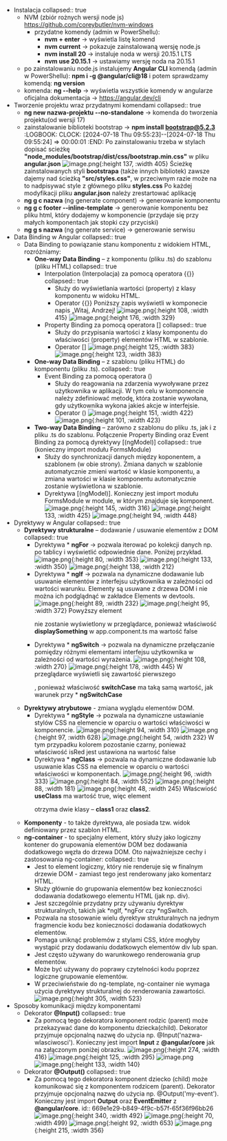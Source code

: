 - Instalacja
  collapsed:: true
	- NVM (zbiór rożnych wersji node js)
	  https://github.com/coreybutler/nvm-windows
		- przydatne komendy (admin w PowerShellu):
			- **nvm + enter** -> wyświetla listę komend
			- **nvm current** -> pokazuje zainstalowaną wersję node.js
			- **nvm install 20** -> instaluje noda w wersji 20.15.1 LTS
			- **nvm use 20.15.1** -> ustawiamy wersję noda na 20.15.1
	- po zainstalowaniu node.js instalujemy **Angular CLI** komendą (admin w PowerShellu):
	  **npm i -g @angular/cli@18** i potem sprawdzamy komendą: **ng version**
	- komenda: **ng --help** -> wyświetla wszystkie komendy w angularze
	  oficjalna dokumentacja -> https://angular.dev/cli
- Tworzenie projektu wraz przydatnymi komendami
  collapsed:: true
	- **ng new nazwa-projektu --no-standalone** -> komenda do tworzenia projektu(od wersji 17)
	- zainstalowanie biblioteki bootstrap -> **npm install bootstrap@5.2.3**
	  :LOGBOOK:
	  CLOCK: [2024-07-18 Thu 09:55:23]--[2024-07-18 Thu 09:55:24] =>  00:00:01
	  :END:
	  Po zainstalowaniu trzeba w stylach dopisać scieżkę **"node_modules/bootstrap/dist/css/bootstrap.min.css"** w pliku **angular.json**
	  ![image.png](../assets/image_1721289340273_0.png){:height 137, :width 405}
	  Ścieżkę zainstalowanych styli **bootstrapa** (także innych bibliotek) zawsze dajemy nad ścieżką **"src/styles.css"**, w przeciwnym razie może na to nadpisywać style z głównego pliku **styles.css**
	  Po każdej modyfikacji pliku **angular.json** należy zrestartować aplikację
	- **ng g c nazwa** (ng generate component) -> generowanie komponentu
	- **ng g c footer --inline-template** -> generowanie komponentu bez pliku html, który dodajemy w komponencie (przydaje się przy małych komponentach jak stopki czy przyciski)
	- **ng g s nazwa** (ng generate service) -> generowanie serwisu
- Data Binding w Angular
  collapsed:: true
	- Data Binding to powiązanie stanu komponentu z widokiem HTML, rozróżniamy:
		- **One-way Data Binding** – z komponentu (pliku .ts) do szablonu (pliku HTML)
		  collapsed:: true
			- Interpolation (Interpolacja) za pomocą operatora {{}}
			  collapsed:: true
				- Służy do wyświetlania wartości (property) z klasy komponentu w widoku HTML.
				- Operator {{}}
				  Poniższy zapis wyświetli w komponecie napis „Witaj, Andrzej!
				  ![image.png](../assets/image_1721293819905_0.png){:height 108, :width 415}
				  ![image.png](../assets/image_1721293867311_0.png){:height 176, :width 329}
			- Property Binding za pomocą operatora []
			  collapsed:: true
				- Służy do przypisania wartości z klasy komponentu do właściwości (property) elementów HTML w szablonie.
				- Operator []
				  ![image.png](../assets/image_1721293969563_0.png){:height 125, :width 383}
				  ![image.png](../assets/image_1721293987139_0.png){:height 123, :width 383}
		- **One-way Data Binding** – z szablonu (pliku HTML) do komponentu (pliku .ts).
		  collapsed:: true
			- Event Binding za pomocą operatora ()
				- Służy do reagowania na zdarzenia wywoływane przez użytkownika w aplikacji. W tym celu w komponencie należy zdefiniować metodę, która zostanie wywołana, gdy użytkownika wykona jakieś akcje w interfejsie.
				- Operator ()
				  ![image.png](../assets/image_1721294491434_0.png){:height 151, :width 422}
				  ![image.png](../assets/image_1721294517944_0.png){:height 101, :width 423}
		- **Two-way Data Binding** – zarówno z szablonu do pliku .ts, jak i z pliku .ts do szablonu. Połączenie Property Binding oraz Event Binding za pomocą dyrektywy [(ngModel)]
		  collapsed:: true
		  (konieczny import modułu FormsModule)
			- Służy do synchronizacji danych między koponentem, a szablonem (w obie strony). Zmiana danych w szablonie automatycznie zmieni wartość w klasie komponentu, a zmiana wartości w klasie komponentu automatycznie zostanie wyświetlona w szablonie.
			- Dyrektywa [(ngModel)]. Konieczny jest import modułu FormsModule w module, w którym znajduje się komponent.
			  ![image.png](../assets/image_1721294670322_0.png){:height 145, :width 316}
			  ![image.png](../assets/image_1721294689527_0.png){:height 133, :width 425}
			  ![image.png](../assets/image_1721294709584_0.png){:height 94, :width 448}
- Dyrektywy w Angular
  collapsed:: true
	- **Dyrektywy strukturalne** – dodawanie / usuwanie elementów z DOM
	  collapsed:: true
		- Dyrektywa * **ngFor** -> pozwala iterować po kolekcji danych np. po tablicy i wyświetlić odpowiednie dane. Poniżej przykład.
		  ![image.png](../assets/image_1721300522207_0.png){:height 80, :width 353}
		  ![image.png](../assets/image_1721300542379_0.png){:height 133, :width 350}
		  ![image.png](../assets/image_1721300554679_0.png){:height 138, :width 212}
		- Dyrektywa * **ngIf** -> pozwala na dynamiczne dodawanie lub usuwanie elementów z interfejsu użytkownika w zależności od wartości warunku. Elementy są usuwane z drzewa DOM i nie można ich podglądnąć w zakładce Elements w devtools.
		  ![image.png](../assets/image_1721300717316_0.png){:height 89, :width 232}
		  ![image.png](../assets/image_1721300744588_0.png){:height 95, :width 372}
		  Powyższy element **<p>** nie zostanie wyświetlony w przeglądarce, ponieważ właściwość **displaySomething** w app.component.ts ma wartość false
		- Dyrektywa * **ngSwitch** -> pozwala na dynamiczne przełączanie pomiędzy różnymi elementami interfejsu użytkownika w zależności od wartości wyrażenia.
		  ![image.png](../assets/image_1721300891712_0.png){:height 108, :width 270}
		  ![image.png](../assets/image_1721300905310_0.png){:height 178, :width 445}
		  W przeglądarce wyświetli się zawartość pierwszego **<p>**, ponieważ właściwość **switchCase** ma taką samą wartość, jak warunek przy * **ngSwitchCase**
	- **Dyrektywy atrybutowe** - zmiana wyglądu elementów DOM.
		- Dyrektywa * **ngStyle** -> pozwala na dynamiczne ustawianie stylów CSS na elemencie w oparciu o wartości właściwości w komponencie.
		  ![image.png](../assets/image_1721301100774_0.png){:height 94, :width 310}
		  ![image.png](../assets/image_1721301113235_0.png){:height 97, :width 628}
		  ![image.png](../assets/image_1721301126987_0.png){:height 54, :width 232}
		  W tym przypadku kolorem pozostanie czarny, ponieważ właściwość isRed jest ustawiona na wartość false
		- Dyrektywa * **ngClass** -> pozwala na dynamiczne dodawanie lub usuwanie klas CSS na elemencie w oparciu o wartości właściwości w komponentach.
		  ![image.png](../assets/image_1721301234585_0.png){:height 96, :width 333}
		  ![image.png](../assets/image_1721301245321_0.png){:height 84, :width 552}
		  ![image.png](../assets/image_1721301255728_0.png){:height 88, :width 181}
		  ![image.png](../assets/image_1721301265693_0.png){:height 48, :width 245}
		  Właścwiość **useClass** ma wartość true, więc element **<p>** otrzyma dwie klasy – **class1** oraz **class2**.
	- **Komponenty** - to także dyrektywa, ale posiada tzw. widok definiowany przez szablon HTML.
	- **ng-container** - to specjalny element, który służy jako logiczny kontener do  grupowania elementów DOM bez dodawania dodatkowego węzła do drzewa DOM. Oto najważniejsze cechy i zastosowania ng-container:
	  collapsed:: true
		- Jest to element logiczny, który nie renderuje się w finalnym drzewie DOM - zamiast tego jest renderowany jako komentarz HTML.
		- Służy głównie do grupowania elementów bez konieczności dodawania dodatkowego elementu HTML (jak np. div).
		- Jest szczególnie przydatny przy używaniu dyrektyw strukturalnych, takich jak *ngIf, *ngFor czy *ngSwitch.
		- Pozwala na stosowanie wielu dyrektyw strukturalnych na jednym fragmencie kodu bez konieczności dodawania dodatkowych elementów.
		- Pomaga uniknąć problemów z stylami CSS, które mogłyby wystąpić przy dodawaniu dodatkowych elementów div lub span.
		- Jest często używany do warunkowego renderowania grup elementów.
		- Może być używany do poprawy czytelności kodu poprzez logiczne grupowanie elementów.
		- W przeciwieństwie do ng-template, ng-container nie wymaga użycia dyrektywy strukturalnej do renderowania zawartości.
		  ![image.png](../assets/image_1721385018161_0.png){:height 305, :width 523}
- Sposoby komunikacji między komponentami
	- Dekorator **@Input()**
	  collapsed:: true
		- Za pomocą tego dekoratora komponent rodzic (parent) może przekazywać dane do komponentu dziecka(child). 
		  Dekorator przyjmuje opcjonalną nazwę do użycia np. @Input('nazwa-wlasciwosci'). Konieczny jest import **Input** z **@angular/core** jak na załączonym poniżej obrazku.
		  ![image.png](../assets/image_1721638316249_0.png){:height 274, :width 416}
		  ![image.png](../assets/image_1721638335600_0.png){:height 125, :width 295}
		  ![image.png](../assets/image_1721638351843_0.png)
		  ![image.png](../assets/image_1721638363165_0.png){:height 133, :width 140}
	- Dekorator **@Output()**
	  collapsed:: true
		- Za pomocą tego dekoratora komponent dziecko (child) może komunikować się z komponentem rodzicem (parent). Dekorator przyjmuje opcjonalną nazwę do użycia np. @Output('my-event'). Konieczny jest import **Output** oraz **EventEmitter** z **@angular/core**.
		  id:: 669e1e29-b849-4f9c-b57f-65f36f96bb26
		  ![image.png](../assets/image_1721638850820_0.png){:height 340, :width 492}
		  ![image.png](../assets/image_1721638883917_0.png){:height 70, :width 499}
		  ![image.png](../assets/image_1721638906755_0.png){:height 92, :width 653}
		  ![image.png](../assets/image_1721638917251_0.png){:height 215, :width 356}